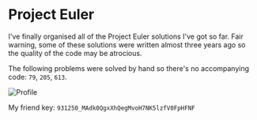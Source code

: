 # Project Euler

I've finally organised all of the Project Euler solutions I've got so far. Fair warning, some of these solutions were written almost three years ago so the quality of the code may be atrocious.

The following problems were solved by hand so there's no accompanying code: `79`, `205`, `613`.

![Profile](https://projecteuler.net/profile/conormccauley1999.png)

My friend key: `931250_MAdk0QgxXhQegMvoH7NK5lzfV0FpHFNF`

